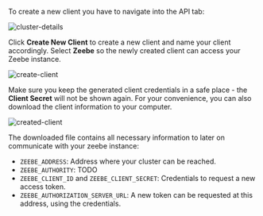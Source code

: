 ---
---

To create a new client you have to navigate into the API tab:

![cluster-details](./img/cluster-detail-clients.png)

Click **Create New Client** to create a new client and name your client accordingly. Select **Zeebe** so the newly created client can access your Zeebe instance.

![create-client](./img/cluster-details-create-client.png)

Make sure you keep the generated client credentials in a safe place - the **Client Secret** will not be shown again. For your convenience, you can also download the client information to your computer.

![created-client](./img/cluster-details-created-client.png)

The downloaded file contains all necessary information to later on communicate with your zeebe instance:

- `ZEEBE_ADDRESS`: Address where your cluster can be reached.
- `ZEEBE_AUTHORITY`: TODO
- `ZEEBE_CLIENT_ID` and `ZEEBE_CLIENT_SECRET`: Credentials to request a new access token.
- `ZEEBE_AUTHORIZATION_SERVER_URL`: A new token can be requested at this address, using the credentials.

